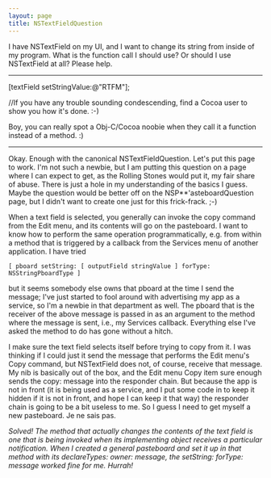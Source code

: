 ```yaml
---
layout: page
title: NSTextFieldQuestion
---
```




I have NSTextField on my UI, and I want to change its string from inside of my program.  What is the function call I should use?  Or should I use NSTextField at all?  Please help.

----

    
[textField setStringValue:@"RTFM"];

//If you have any trouble sounding condescending, find a Cocoa user to show you how it's done. :-)

Boy, you can really spot a Obj-C/Cocoa noobie when they call it a function instead of a method. :)

----

Okay. Enough with the canonical NSTextFieldQuestion. Let's put this page to work. I'm not such a newbie, but I am putting this question on a page where I can expect to get, as the Rolling Stones would put it, my fair share of abuse. There is just a hole in my understanding of the basics I guess. Maybe the question would be better off on the NSP**'asteboardQuestion page, but I didn't want to create one just for this frick-frack.  ;-)

When a text field is selected, you generally can invoke the copy command from the Edit menu, and its contents will go on the pasteboard. I want to know how to perform the same operation programmatically, e.g. from within a method that is triggered by a callback from the Services menu of another application. I have tried

    [ pboard setString: [ outputField stringValue ] forType: NSStringPboardType ]

but it seems somebody else owns that pboard at the time I send the message; I've just started to fool around with advertising my app as a service, so I'm a newbie in that department as well. The pboard that is the receiver of the above message is passed in as an argument to the method where the message is sent, i.e., my Services callback. Everything else I've asked the method to do has gone without a hitch.

I make sure the text field selects itself before trying to copy from it. I was thinking if I could just it send the message that performs the Edit menu's Copy command, but NSTextField does not, of course, receive that message. My nib is basically out of the box, and the Edit menu Copy item sure enough sends the copy: message into the responder chain. But because the app is not in front (it is being used as a service, and I put some code in to keep it hidden if it is not in front, and hope I can keep it that way) the responder chain is going to be a bit useless to me. So I guess I need to get myself a new pasteboard. Je ne sais pas.

*Solved! The method that actually changes the contents of the text field is one that is being invoked when its implementing object receives a particular notification. When I created a general pasteboard and set it up in that method with its     declareTypes: owner: message, the     setString: forType:  message worked fine for me. Hurrah!*

